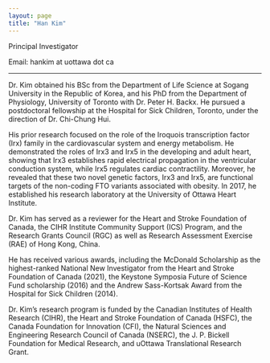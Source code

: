 ```yaml
---
layout: page
title: "Han Kim"
---
```

Principal Investigator

Email: hankim at uottawa dot ca

---

Dr. Kim obtained his BSc from the Department of Life Science at Sogang University in the Republic of Korea, and his PhD from the Department of Physiology, University of Toronto with Dr. Peter H. Backx. He pursued a postdoctoral fellowship at the Hospital for Sick Children, Toronto, under the direction of Dr. Chi-Chung Hui. 

His prior research focused on the role of the Iroquois transcription factor (Irx) family in the cardiovascular system and energy metabolism. He demonstrated the roles of Irx3 and Irx5 in the developing and adult heart, showing that Irx3 establishes rapid electrical propagation in the ventricular conduction system, while Irx5 regulates cardiac contractility. Moreover, he revealed that these two novel genetic factors, Irx3 and Irx5, are functional targets of the non-coding FTO variants associated with obesity. In 2017, he established his research laboratory at the University of Ottawa Heart Institute.

Dr. Kim has served as a reviewer for the Heart and Stroke Foundation of Canada, the CIHR Institute Community Support (ICS) Program, and the Research Grants Council (RGC) as well as Research Assessment Exercise (RAE) of Hong Kong, China.

He has received various awards, including the McDonald Scholarship as the highest-ranked National New Investigator from the Heart and Stroke Foundation of Canada (2021), the Keystone Symposia Future of Science Fund scholarship (2016) and the Andrew Sass-Kortsak Award from the Hospital for Sick Children (2014).

Dr. Kim’s research program is funded by the Canadian Institutes of Health Research (CIHR), the Heart and Stroke Foundation of Canada (HSFC), the Canada Foundation for Innovation (CFI), the Natural Sciences and Engineering Research Council of Canada (NSERC), the J. P. Bickell Foundation for Medical Research, and uOttawa Translational Research Grant.

